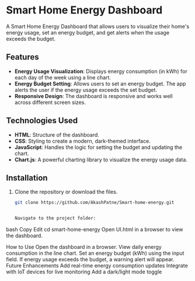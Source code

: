 # Smart Home Energy Dashboard

A Smart Home Energy Dashboard that allows users to visualize their home's energy usage, set an energy budget, and get alerts when the usage exceeds the budget.

## Features

- **Energy Usage Visualization**: Displays energy consumption (in kWh) for each day of the week using a line chart.
- **Energy Budget Setting**: Allows users to set an energy budget. The app alerts the user if the energy usage exceeds the set budget.
- **Responsive Design**: The dashboard is responsive and works well across different screen sizes.

## Technologies Used

- **HTML**: Structure of the dashboard.
- **CSS**: Styling to create a modern, dark-themed interface.
- **JavaScript**: Handles the logic for setting the budget and updating the chart.
- **Chart.js**: A powerful charting library to visualize the energy usage data.

## Installation

1. Clone the repository or download the files.

   ```bash
   git clone https://github.com/AkashPatne/Smart-home-energy.git
   

   Navigate to the project folder:

bash
Copy
Edit
cd smart-home-energy
Open UI.html in a browser to view the dashboard.

How to Use
Open the dashboard in a browser.
View daily energy consumption in the line chart.
Set an energy budget (kWh) using the input field.
If energy usage exceeds the budget, a warning alert will appear.
Future Enhancements
 Add real-time energy consumption updates
 Integrate with IoT devices for live monitoring
 Add a dark/light mode toggle

